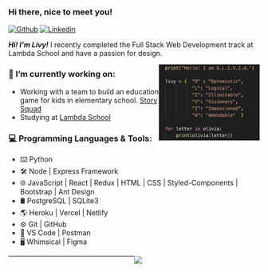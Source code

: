 ### Hi there, nice to meet you!

[![Github](https://img.shields.io/badge/-Github-000?style=flat&logo=Github&logoColor=white)](https://github.com/livytoolson)
[![Linkedin](https://img.shields.io/badge/-LinkedIn-blue?style=flat&logo=Linkedin&logoColor=white)](https://www.linkedin.com/in/livytoolson/)

<p>
  <em><strong>Hi! I'm Livy!</strong></em> I recently completed the Full Stack Web Development track at Lambda School and have a passion for design.
</p>

<img align="right" alt="img" src="OLIVIA.png" width="40%" height="auto" />

### 🌱 I’m currently working on:
- Working with a team to build an education game for kids in elementary school. <a href="https://www.storysquad.education/">Story Squad</a>
- Studying at <a href="https://lambdaschool.com/">Lambda School</a>

### 💻 Programming Languages & Tools:
- ⌨️ Python 
- 🛠 Node | Express Framework
- 🌐 JavaScript | React | Redux | HTML | CSS | Styled-Components | Bootstrap | Ant Design
- 🛢 PostgreSQL | SQLite3
- 🌎 Heroku | Vercel | Netlify
- ⚙️ Git | GitHub 
- 🔧 VS Code | Postman
- 🖥 Whimsical | Figma

<img width="50%" align="right" src="https://github-readme-stats.vercel.app/api?username=livytoolson&show_icons=true&hide_border=true" />

---
